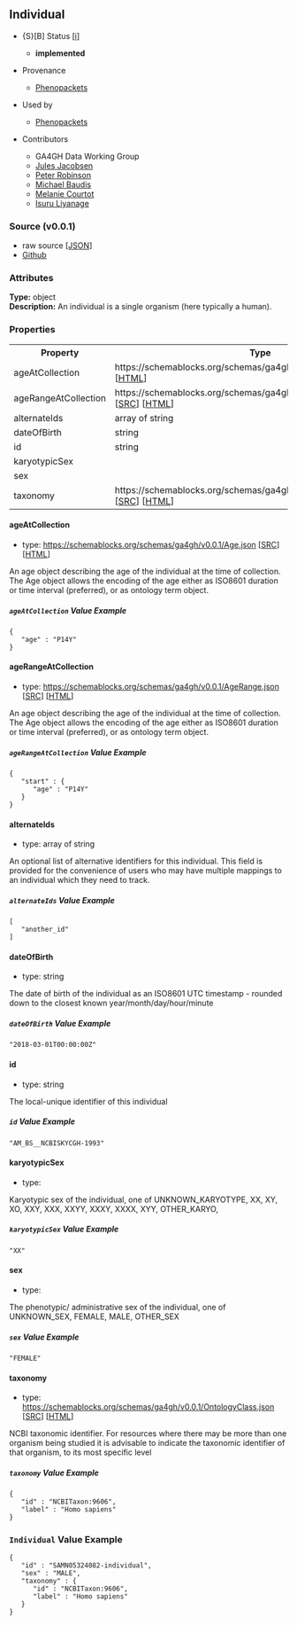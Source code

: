 
## Individual

* {S}[B] Status  [[i]](https://schemablocks.org/about/sb-status-levels.html)
    - __implemented__

* Provenance  

    - [Phenopackets](https://github.com/phenopackets/phenopacket-schema/blob/master/docs/individual.rst)  
* Used by  

    - [Phenopackets](https://github.com/phenopackets/phenopacket-schema/blob/master/docs/individual.rst)  
* Contributors  

    - GA4GH Data Working Group  
    - [Jules Jacobsen](https://orcid.org/0000-0002-3265-15918)  
    - [Peter Robinson](https://orcid.org/0000-0002-0736-91998)  
    - [Michael Baudis](https://orcid.org/0000-0002-9903-4248)  
    - [Melanie Courtot](https://orcid.org/0000-0002-9551-6370)  
    - [Isuru Liyanage](https://orcid.org/0000-0002-4839-5158)  
<!--more-->

### Source (v0.0.1)

* raw source [[JSON](./current/Individual.json)]
* [Github](https://github.com/ga4gh-schemablocks/sb-phenopackets/blob/master/schemas/Individual.yaml)

### Attributes
  
__Type:__ object  
__Description:__ An individual is a single organism (here typically a human).


### Properties

<table>
  <tr>
    <th>Property</th>
    <th>Type</th>
  </tr>
  <tr>
    <td>ageAtCollection</td>
    <td>https://schemablocks.org/schemas/ga4gh/v0.0.1/Age.json [<a href="https://schemablocks.org/schemas/ga4gh/v0.0.1/Age.json" target="_BLANK">SRC</a>] [<a href="https://schemablocks.org/schemas/ga4gh/Age.html" target="_BLANK">HTML</a>]</td>
  </tr>
  <tr>
    <td>ageRangeAtCollection</td>
    <td>https://schemablocks.org/schemas/ga4gh/v0.0.1/AgeRange.json [<a href="https://schemablocks.org/schemas/ga4gh/v0.0.1/AgeRange.json" target="_BLANK">SRC</a>] [<a href="https://schemablocks.org/schemas/ga4gh/AgeRange.html" target="_BLANK">HTML</a>]</td>
  </tr>
  <tr>
    <td>alternateIds</td>
    <td>array of string</td>
  </tr>
  <tr>
    <td>dateOfBirth</td>
    <td>string</td>
  </tr>
  <tr>
    <td>id</td>
    <td>string</td>
  </tr>
  <tr>
    <td>karyotypicSex</td>
    <td></td>
  </tr>
  <tr>
    <td>sex</td>
    <td></td>
  </tr>
  <tr>
    <td>taxonomy</td>
    <td>https://schemablocks.org/schemas/ga4gh/v0.0.1/OntologyClass.json [<a href="https://schemablocks.org/schemas/ga4gh/v0.0.1/OntologyClass.json" target="_BLANK">SRC</a>] [<a href="https://schemablocks.org/schemas/ga4gh/OntologyClass.html" target="_BLANK">HTML</a>]</td>
  </tr>

</table>


#### ageAtCollection

* type: https://schemablocks.org/schemas/ga4gh/v0.0.1/Age.json [<a href="https://schemablocks.org/schemas/ga4gh/v0.0.1/Age.json" target="_BLANK">SRC</a>] [<a href="https://schemablocks.org/schemas/ga4gh/Age.html" target="_BLANK">HTML</a>]

An age object describing the age of the individual at the time of collection.
The Age object allows the encoding of the age either as ISO8601 duration or
time interval (preferred), or as ontology term object.


##### `ageAtCollection` Value Example  

```
{
   "age" : "P14Y"
}
```

#### ageRangeAtCollection

* type: https://schemablocks.org/schemas/ga4gh/v0.0.1/AgeRange.json [<a href="https://schemablocks.org/schemas/ga4gh/v0.0.1/AgeRange.json" target="_BLANK">SRC</a>] [<a href="https://schemablocks.org/schemas/ga4gh/AgeRange.html" target="_BLANK">HTML</a>]

An age object describing the age of the individual at the time of collection.
The Age object allows the encoding of the age either as ISO8601 duration or
time interval (preferred), or as ontology term object.


##### `ageRangeAtCollection` Value Example  

```
{
   "start" : {
      "age" : "P14Y"
   }
}
```

#### alternateIds

* type: array of string

An optional list of alternative identifiers for this individual. This field is provided
for the convenience of users who may have multiple mappings to an individual which they need to track.


##### `alternateIds` Value Example  

```
[
   "another_id"
]
```

#### dateOfBirth

* type: string

The date of birth of the individual as an ISO8601 UTC timestamp - rounded down to the closest known
year/month/day/hour/minute


##### `dateOfBirth` Value Example  

```
"2018-03-01T00:00:00Z"
```

#### id

* type: string

The local-unique identifier of this individual

##### `id` Value Example  

```
"AM_BS__NCBISKYCGH-1993"
```

#### karyotypicSex

* type: 

Karyotypic sex of the individual,
one of UNKNOWN_KARYOTYPE, XX, XY, XO, XXY, XXX, XXYY, XXXY, XXXX, XYY, OTHER_KARYO,


##### `karyotypicSex` Value Example  

```
"XX"
```

#### sex

* type: 

The phenotypic/ administrative sex of the individual, one of UNKNOWN_SEX, FEMALE, MALE, OTHER_SEX

##### `sex` Value Example  

```
"FEMALE"
```

#### taxonomy

* type: https://schemablocks.org/schemas/ga4gh/v0.0.1/OntologyClass.json [<a href="https://schemablocks.org/schemas/ga4gh/v0.0.1/OntologyClass.json" target="_BLANK">SRC</a>] [<a href="https://schemablocks.org/schemas/ga4gh/OntologyClass.html" target="_BLANK">HTML</a>]

NCBI taxonomic identifier. For resources where there may be more than one organism being studied
it is advisable to indicate the taxonomic identifier of that organism, to its most specific level


##### `taxonomy` Value Example  

```
{
   "id" : "NCBITaxon:9606",
   "label" : "Homo sapiens"
}
```


### `Individual` Value Example  

```
{
   "id" : "SAMN05324082-individual",
   "sex" : "MALE",
   "taxonomy" : {
      "id" : "NCBITaxon:9606",
      "label" : "Homo sapiens"
   }
}
```

